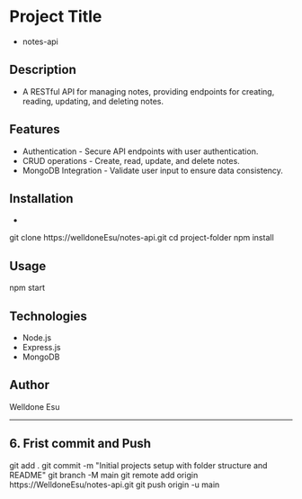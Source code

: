 # Project Title
- notes-api

## Description
- A RESTful API for managing notes, providing endpoints for creating, reading, updating, and deleting notes.


## Features
- Authentication - Secure API endpoints with user authentication.
- CRUD operations - Create, read, update, and delete notes.
- MongoDB Integration - Validate user input to ensure data consistency.


## Installation
- 
git clone https://welldoneEsu/notes-api.git
cd project-folder
npm install

 ## Usage 
 npm start


## Technologies 
- Node.js
- Express.js
- MongoDB

## Author
Welldone Esu 

---

## 6. Frist commit and Push

git add .
git commit -m "Initial projects setup with folder structure and README"
git branch -M main
git remote add origin https://WelldoneEsu/notes-api.git
git push origin -u main